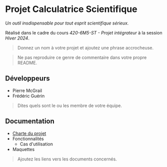 # Projet Calculatrice Scientifique

*Un outil insdispensable pour tout esprit scientifique sérieux.*

Réalisé dans le cadre du cours *420-6M5-ST - Projet intégrateur* à la session *Hiver 2024*.

> Donnez un nom à votre projet et ajoutez une phrase accrocheuse. 

> Ne pas reproduire ce genre de commentaire dans votre propre README.

## Développeurs

- Pierre McGrail
- Frédéric Guérin

> Dites quels sont le ou les membre de votre équipe.

## Documentation

- [Charte du projet](documentation/charte.md)
- Fonctionnalités
  - Cas d'utilisation
- Maquettes

> Ajoutez les liens vers les documents concernés.
